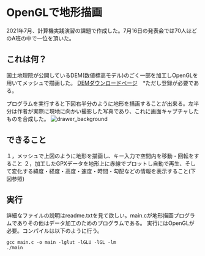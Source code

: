 # OpenGLで地形描画
2021年7月、計算機実践演習の課題で作成した。7月16日の発表会では70人ほどのA班の中で一位を頂いた。

## これは何？
国土地理院が公開しているDEM(数値標高モデル)のごく一部を加工しOpenGLを用いてメッシュで描画した。
[DEMダウンロードページ](https://fgd.gsi.go.jp/download/mapGis.php?tab=dem)　*ただし登録が必要である。

プログラムを実行すると下図右半分のように地形を描画することが出来る。左半分は作者が実際に現地に向かい撮影した写真であり、これに画面キャプチャしたものを合成した。
![drawer_background](https://user-images.githubusercontent.com/83338859/156910419-ac77e475-2438-452b-9614-1d5225cf0aac.png)

## できること
１，メッシュで上図のように地形を描画し、キー入力で空間内を移動・回転をすること
２，加工したGPXデータを地形上に赤線でプロットし自動で再生、そして変化する緯度・経度・高度・速度・時間・勾配などの情報を表示すること(下図参照)


## 実行
詳細なファイルの説明はreadme.txtを見て欲しい。main.cが地形描画プログラムでありその他はデータ加工のためのプログラムである。
実行にはOpenGLが必要。コンパイルは以下のように行う。
```
gcc main.c -o main -lglut -lGLU -lGL -lm
./main
```
